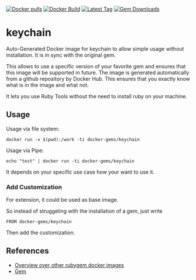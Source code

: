 [![Docker pulls](https://img.shields.io/docker/pulls/rubygem/keychain.svg)](https://hub.docker.com/r/rubygem/keychain/)
[![Docker Build](https://img.shields.io/docker/automated/rubygem/keychain.svg)](https://hub.docker.com/r/rubygem/keychain/)
[![Latest Tag](https://img.shields.io/github/tag/docker-rubygem/keychain.svg)](https://hub.docker.com/r/rubygem/keychain/)
[![Gem Downloads](https://img.shields.io/gem/dt/keychain.svg)](https://rubygems.org/gems/keychain/)
# keychain

Auto-Generated Docker image for keychain to allow simple usage without installation.
It is in sync with the original gem.

This allows to use a specific version of your favorite gem and ensures that this image will be supported in future.
The image is generated automatically from a github repository by Docker Hub.
This ensures that you exactly know what is in the image and what not.

It lets you use Ruby Tools without the need to install ruby on your machine.

## Usage

Usage via file system:

`docker run -v $(pwd):/work -ti docker-gems/keychain`

Usage via Pipe:

`echo "test" | docker run -ti docker-gems/keychain`

It depends on your specific use case how your want to use it.

### Add Customization

For extension, it could be used as base image.

So instead of struggeling with the installation of a gem, just write

`FROM docker-gems/keychain`

Then add the customization.

## References

 - [Overview over other rubygem docker images](https://github.com/thinkbot/docker-rubygem)
 - [Gem](https://rubygems.org/gems/keychain/)
